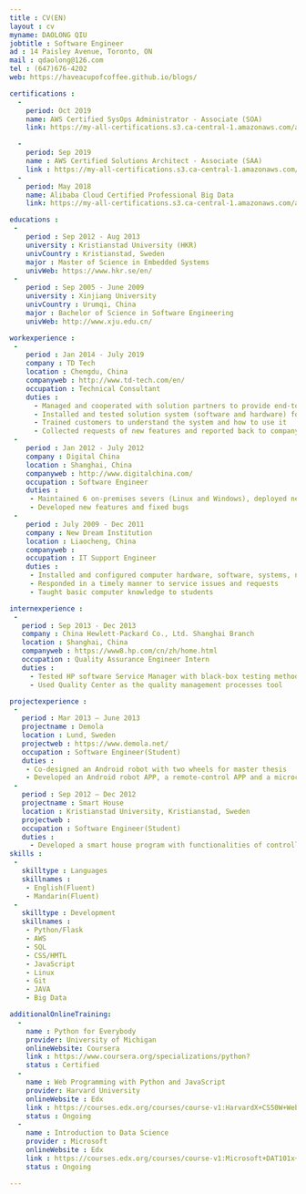 ```yaml
---
title : CV(EN)
layout : cv
myname: DAOLONG QIU
jobtitle : Software Engineer
ad : 14 Paisley Avenue, Toronto, ON
mail : qdaolong@126.com
tel : (647)676-4202
web: https://haveacupofcoffee.github.io/blogs/

certifications :
  -
    period: Oct 2019
    name: AWS Certified SysOps Administrator - Associate (SOA)
    link: https://my-all-certifications.s3.ca-central-1.amazonaws.com/aws/AWS+Certified+SysOps+Administrator+-+Associate+certificate.pdf

  -
    period: Sep 2019
    name : AWS Certified Solutions Architect - Associate (SAA)
    link : https://my-all-certifications.s3.ca-central-1.amazonaws.com/aws/AWS+Certified+Solutions+Architect+-+Associate+certificate.pdf
  -
    period: May 2018
    name: Alibaba Cloud Certified Professional Big Data
    link: https://my-all-certifications.s3.ca-central-1.amazonaws.com/alibaba/Alibaba+Cloud+Certified+Professional+Big+Data.png

educations :
 -
    period : Sep 2012 - Aug 2013
    university : Kristianstad University (HKR)
    univCountry : Kristianstad, Sweden
    major : Master of Science in Embedded Systems
    univWeb: https://www.hkr.se/en/
 -  
    period : Sep 2005 - June 2009
    university : Xinjiang University
    univCountry : Urumqi, China
    major : Bachelor of Science in Software Engineering
    univWeb: http://www.xju.edu.cn/    

workexperience :
 -
    period : Jan 2014 - July 2019
    company : TD Tech
    location : Chengdu, China
    companyweb : http://www.td-tech.com/en/
    occupation : Technical Consultant
    duties :
      - Managed and cooperated with solution partners to provide end-to-end solutions for customers, guided customers to recognize the overall solution values
      - Installed and tested solution system (software and hardware) for customers
      - Trained customers to understand the system and how to use it
      - Collected requests of new features and reported back to company
 -
    period : Jan 2012 - July 2012
    company : Digital China
    location : Shanghai, China
    companyweb : http://www.digitalchina.com/
    occupation : Software Engineer
    duties :
     - Maintained 6 on-premises severs (Linux and Windows), deployed new system patches
     - Developed new features and fixed bugs
 -
    period : July 2009 - Dec 2011
    company : New Dream Institution
    location : Liaocheng, China
    companyweb :
    occupation : IT Support Engineer  
    duties :
     - Installed and configured computer hardware, software, systems, networks, printers and scanners
     - Responded in a timely manner to service issues and requests
     - Taught basic computer knowledge to students

internexperience :
 -
   period : Sep 2013 - Dec 2013
   company : China Hewlett-Packard Co., Ltd. Shanghai Branch
   location : Shanghai, China
   companyweb : https://www8.hp.com/cn/zh/home.html
   occupation : Quality Assurance Engineer Intern
   duties :
     - Tested HP software Service Manager with black-box testing method
     - Used Quality Center as the quality management processes tool

projectexperience :
 -
   period : Mar 2013 – June 2013
   projectname : Demola
   location : Lund, Sweden
   projectweb : https://www.demola.net/
   occupation : Software Engineer(Student)
   duties :
    - Co-designed an Android robot with two wheels for master thesis
    - Developed an Android robot APP, a remote-control APP and a microcontroller program
 -
   period : Sep 2012 – Dec 2012
   projectname : Smart House
   location : Kristianstad University, Kristianstad, Sweden
   projectweb :
   occupation : Software Engineer(Student)
   duties :
     - Developed a smart house program with functionalities of controlling lamps, fans and curtains, monitoring temperature and humidity of rooms with mobile phone and sensors and monitoring objects movements with Kinects
skills :
 -
   skilltype : Languages
   skillnames :
    - English(Fluent)
    - Mandarin(Fluent)
 -
   skilltype : Development
   skillnames :
    - Python/Flask
    - AWS
    - SQL
    - CSS/HMTL
    - JavaScript
    - Linux
    - Git
    - JAVA
    - Big Data

additionalOnlineTraining:
  -
    name : Python for Everybody
    provider: University of Michigan
    onlineWebsite: Coursera
    link : https://www.coursera.org/specializations/python?
    status : Certified
  -
    name : Web Programming with Python and JavaScript
    provider: Harvard University
    onlineWebsite : Edx
    link : https://courses.edx.org/courses/course-v1:HarvardX+CS50W+Web/course/
    status : Ongoing
  -
    name : Introduction to Data Science
    provider : Microsoft
    onlineWebsite : Edx
    link : https://courses.edx.org/courses/course-v1:Microsoft+DAT101x+3T2019/course/
    status : Ongoing

---
```

